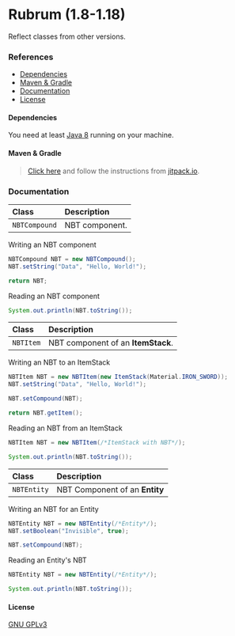 # Rubrum (1.8-1.18)
Reflect classes from other versions.

### References
- [Dependencies](#dependencies)
- [Maven & Gradle](#maven--gradle)
- [Documentation](#documentation)
- [License](#license)

#### Dependencies
You need at least [Java 8](https://www.java.com/) running on your machine.

#### Maven & Gradle
> [Click here](https://jitpack.io/#A4Z0/Rubrum) and follow the instructions from [jitpack.io](https://jitpack.io/).


### Documentation

| Class         | Description    |
|:--------------|:---------------|
| `NBTCompound` | NBT component. |

Writing an NBT component
```java
NBTCompound NBT = new NBTCompound();
NBT.setString("Data", "Hello, World!");

return NBT;
```

Reading an NBT component
```java
System.out.println(NBT.toString());
```

| Class     | Description                        |
|:----------|:-----------------------------------|
| `NBTItem` | NBT component of an **ItemStack**. |

Writing an NBT to an ItemStack
```java
NBTItem NBT = new NBTItem(new ItemStack(Material.IRON_SWORD));
NBT.setString("Data", "Hello, World!");

NBT.setCompound(NBT);

return NBT.getItem();
```

Reading an NBT from an ItemStack
```java
NBTItem NBT = new NBTItem(/*ItemStack with NBT*/);

System.out.println(NBT.toString());
```

| Class       | Description                        |
|:------------|:-----------------------------------|
| `NBTEntity` | NBT Component of an **Entity**     |

Writing an NBT for an Entity
```java
NBTEntity NBT = new NBTEntity(/*Entity*/);
NBT.setBoolean("Invisible", true);

NBT.setCompound(NBT);
```

Reading an Entity's NBT
```java
NBTEntity NBT = new NBTEntity(/*Entity*/);

System.out.println(NBT.toString());
```

#### License
[GNU GPLv3](https://choosealicense.com/licenses/gpl-3.0/)

